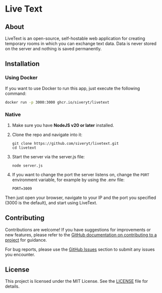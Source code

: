 # Live Text

## About
LiveText is an open-source, self-hostable web application for creating temporary rooms in which you can exchange text data. Data is never stored on the server and nothing is saved permanently.

## Installation

### Using Docker
If you want to use Docker to run this app, just execute the following command:
```sh
docker run -p 3000:3000 ghcr.io/siveryt/livetext
```

### Native
1. Make sure you have **NodeJS v20 or later** installed.

2. Clone the repo and navigate into it:
    ```
    git clone https://github.com/siveryt/livetext.git
    cd livetext
    ```

3. Start the server via the server.js file:
    ```
    node server.js
    ```

4. If you want to change the port the server listens on, change the `PORT` environment variable, for example by using the .env file:
    ```
    PORT=3009
    ```

Then just open your browser, navigate to your IP and the port you specified (3000 is the default), and start using LiveText.

## Contributing

Contributions are welcome! If you have suggestions for improvements or new features, please refer to the [GitHub documentation on contributing to a project](https://docs.github.com/en/get-started/exploring-projects-on-github/contributing-to-a-project) for guidance. 

For bug reports, please use the [GitHub Issues](https://github.com/siveryt/livetext/issues) section to submit any issues you encounter.

## License
This project is licensed under the MIT License. See the [LICENSE](LICENSE) file for details.